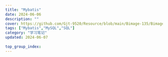 ```yaml
---
title: "Mybatis"
date: 2024-06-06
description: ""
cover: https://github.com/Gjt-9520/Resource/blob/main/Bimage-135/Bimage39.jpg?raw=true
tags: ["Mybatis","MySQL","SQL"]
category: "学习笔记"
updated: 2024-06-07
  
top_group_index: 
---
```



